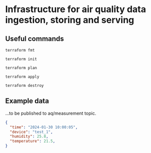 # Infrastructure for air quality data ingestion, storing and serving

## Useful commands
```
terraform fmt
```
```
terraform init
```
```
terraform plan
```
```
terraform apply
```
```
terraform destroy
```

## Example data
...to be published to aq/measurement topic.
```JSON
{
  "time": "2024-01-30 10:00:05",
  "device": "test_1",
  "humidity": 25.8,
  "temperature": 21.5,
}
```